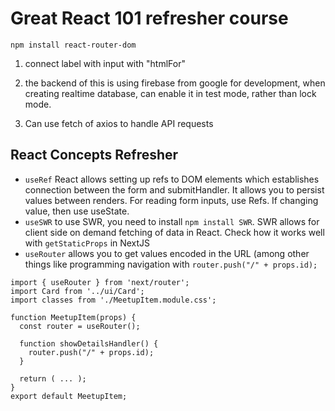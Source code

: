 # Great React 101 refresher course

```
npm install react-router-dom
```
1. connect label with input with "htmlFor"

2. the backend of this is using firebase from google
for development, when creating realtime database, can enable it in test mode, rather than lock mode.

3. Can use fetch of axios to handle API requests

## React Concepts Refresher
- `useRef`
React allows setting up refs to DOM elements which establishes connection between the form and submitHandler. It allows you to persist values between renders. For reading form inputs, use Refs. If changing value, then use useState.
- `useSWR`
to use SWR, you need to install `npm install SWR`. SWR allows for client side on demand fetching of data in React. Check how it works well with `getStaticProps` in NextJS
- `useRouter`
allows you to get values encoded in the URL (among other things like programming navigation with `router.push("/" + props.id);`
```
import { useRouter } from 'next/router';
import Card from '../ui/Card';
import classes from './MeetupItem.module.css';

function MeetupItem(props) {
  const router = useRouter();

  function showDetailsHandler() {
    router.push("/" + props.id);
  }

  return ( ... );
}
export default MeetupItem;
```
